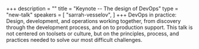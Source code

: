 +++
description = ""
title = "Keynote -- The design of DevOps"
type = "new-talk"
speakers = [
        "sarrah-vesselov",
]
+++
DevOps in practice: Design, development, and operations working together, from discovery through the development process, and on to production support. This talk is not centered on toolsets or culture, but on the principles, process, and practices needed to solve our most difficult challenges.
